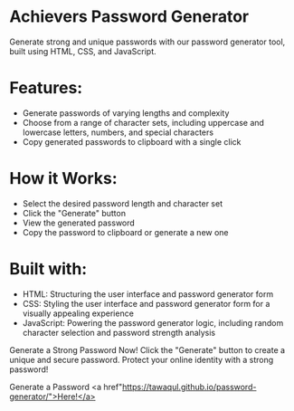 # Achievers Password Generator
Generate strong and unique passwords with our password generator tool, built using HTML, CSS, and JavaScript.
# Features:
- Generate passwords of varying lengths and complexity
- Choose from a range of character sets, including uppercase and lowercase letters, numbers, and special characters
- Copy generated passwords to clipboard with a single click
# How it Works:
- Select the desired password length and character set
- Click the "Generate" button
- View the generated password
- Copy the password to clipboard or generate a new one
# Built with:
- HTML: Structuring the user interface and password generator form
- CSS: Styling the user interface and password generator form for a visually appealing experience
- JavaScript: Powering the password generator logic, including random character selection and password strength analysis

Generate a Strong Password Now!
Click the "Generate" button to create a unique and secure password. Protect your online identity with a strong password!

Generate a Password <a href"https://tawaqul.github.io/password-generator/">Here!</a>
